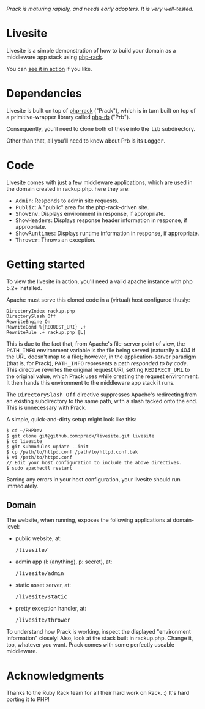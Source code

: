 _Prack is maturing rapidly, and needs early adopters. It is very well-tested._

Livesite
========

Livesite is a simple demonstration of how to build your domain as a middleware app
stack using [php-rack](http://github.com/prack/php-rack).

You can [see it in action](http://php-rack.info/livesite/) if you like.

Dependencies
============

Livesite is built on top of [php-rack](http://github.com/prack/php-rack) ("Prack"), which
is in turn built on top of a primitive-wrapper library called 
[php-rb](http://github.com/prack/php-rb "Prb Homepage") ("Prb").

Consequently, you'll need to clone both of these into the <tt>lib</tt> subdirectory.

Other than that, all you'll need to know about Prb is its <tt>Logger</tt>.

Code
====

Livesite comes with just a few middleware applications, which are used in the domain
created in rackup.php. here they are:

* <tt>Admin</tt>: Responds to admin site requests.
* <tt>Public</tt>: A "public" area for the php-rack-driven site.
* <tt>ShowEnv</tt>: Displays environment in response, if appropriate.
* <tt>ShowHeaders</tt>: Displays response header information in response, if appropriate.
* <tt>ShowRuntimes</tt>: Displays runtime information in response, if appropriate.
* <tt>Thrower</tt>: Throws an exception.

Getting started
===============

To view the livesite in action, you'll need a valid apache instance with php 5.2+ installed.

Apache must serve this cloned code in a (virtual) host configured thusly:

	DirectoryIndex rackup.php
	DirectorySlash Off
	RewriteEngine On
	RewriteCond %{REQUEST_URI} .+
	RewriteRule .+ rackup.php [L]

This is due to the fact that, from Apache's file-server point of view, the <tt>PATH\_INFO</tt>
environment variable is the file being served (naturally a 404 if the URL doesn't map to a file);
however, in the application-server paradigm (that is, for Prack), <tt>PATH\_INFO</tt>
represents a path _responded to by code_. This directive rewrites the original request URI,
setting <tt>REDIRECT_URL</tt> to the original value, which Prack uses while creating the
request environment. It then hands this environment to the middleware app stack it runs.

The <tt>DirectorySlash Off</tt> directive suppresses Apache's redirecting from an existing
subdirectory to the same path, with a slash tacked onto the end. This is unnecessary with Prack.

A simple, quick-and-dirty setup might look like this:

	$ cd ~/PHPDev
	$ git clone git@github.com:prack/livesite.git livesite
	$ cd livesite
	$ git submodules update --init
	$ cp /path/to/httpd.conf /path/to/httpd.conf.bak
	$ vi /path/to/httpd.conf
	// Edit your host configuration to include the above directives.
	$ sudo apachectl restart

Barring any errors in your host configuration, your livesite should run immediately.


Domain
------

The website, when running, exposes the following applications at domain-level:

* public website, at:                       <br /><pre>/livesite/</pre>
* admin app (l: (anything), p: secret), at: <br /><pre>/livesite/admin</pre>
* static asset server, at:                  <br /><pre>/livesite/static</pre>
* pretty exception handler, at:             <br /><pre>/livesite/thrower</pre>

To understand how Prack is working, inspect the displayed "environment information" closely!
Also, look at the stack built in rackup.php. Change it, too, whatever you want. Prack comes
with some perfectly useable middleware.


Acknowledgments
===============

Thanks to the Ruby Rack team for all their hard work on Rack. :) It's hard porting it to PHP!